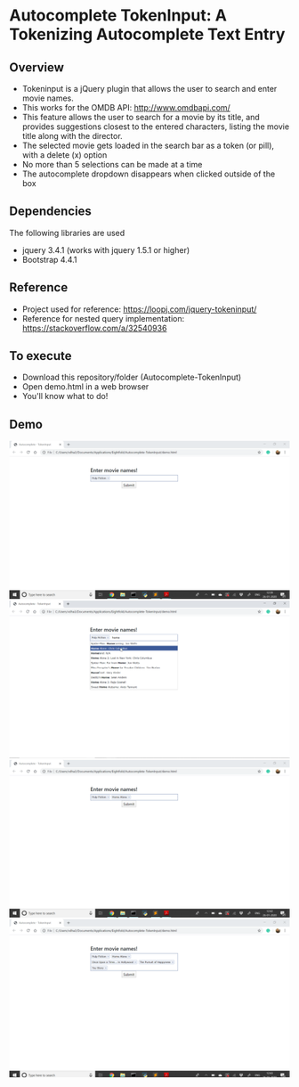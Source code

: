 Autocomplete TokenInput: A Tokenizing Autocomplete Text Entry
=======================================================

Overview
--------
- Tokeninput is a jQuery plugin that allows the user to search and enter movie names.
- This works for the OMDB API: http://www.omdbapi.com/
- This feature allows the user to search for a movie by its title, and provides suggestions closest to the entered characters, listing the movie title along with the director.
- The selected movie gets loaded in the search bar as a token (or pill), with a delete (x) option
- No more than 5 selections can be made at a time
- The autocomplete dropdown disappears when clicked outside of the box

Dependencies
------------
The following libraries are used
- jquery 3.4.1 (works with jquery 1.5.1 or higher)
- Bootstrap 4.4.1

Reference
---------
- Project used for reference: https://loopj.com/jquery-tokeninput/
- Reference for nested query implementation: https://stackoverflow.com/a/32540936

To execute
----------
- Download this repository/folder (Autocomplete-TokenInput)
- Open demo.html in a web browser
- You'll know what to do!

Demo
------
![Landing page](media/demo_intro.png)
![Search with autocomplete](media/demo_search.png)
![Token gets added on selection](media/demo_search_token_input.png)
![Token limit reached](media/demo_token_limit_5.png)
